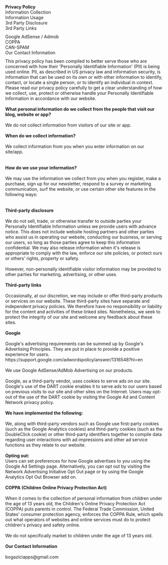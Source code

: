 
<div id='ppHeader'><strong>Privacy Policy</strong></div>
<div id='ppBody'>
    <div class='ppConsistencies'>
        <div class='col-2'>
            <div class="quick-links text-center">Information Collection</div>
        </div>
        <div class='col-2'>
            <div class="quick-links text-center">Information Usage</div>
        </div>
        <div class='col-2'></div>
        <div class='col-2'></div>
        <div class='col-2'>
            <div class="quick-links text-center">3rd Party Disclosure</div>
        </div>
        <div class='col-2'>
            <div class="quick-links text-center">3rd Party Links</div>
        </div>
        <div class='col-2'></div>
        <div class='col-2'></div>
    </div>
    <div style='clear:both;height:10px;'></div>
    <div class='ppConsistencies'>
        <div class='col-2'>
            <div class="col-12 quick-links2 gen-text-center">Google AdSense / Admob</div>
        </div>
        <div class='col-2'>
            <div class="col-12 quick-links2 gen-text-center coppa-pad">                    COPPA                </div>
        </div>
        <div class='col-2'>
            <div class="quick-links2 gen-text-center">CAN-SPAM</div>
        </div>
        <div class='col-2'>
            <div class="quick-links2 gen-text-center">Our Contact Information<br></div>
        </div>
    </div>
    <div style='clear:both;height:10px;'></div>
    <div class='innerText'>This privacy policy has been compiled to better serve those who are concerned with how their 'Personally Identifiable Information' (PII) is being used online. PII, as described in US privacy law and information security, is information that can be used on its own or with other information to identify, contact, or locate a single person, or to identify an individual in context. Please read our privacy policy carefully to get a clear understanding of how we collect, use, protect or otherwise handle your Personally Identifiable Information in accordance with our website.<br></div>
    <span id='infoCo'></span><br>
    <div class='grayText'><strong>What personal information do we collect from the people that visit our blog, website or app?</strong></div><br />
    <div class='innerText'>We do not collect information from visitors of our site or app.</div>
</div><br>
<div class='grayText'><strong>When do we collect information?</strong></div><br />
<div class='innerText'>We collect information from you when you enter information on our site/app.</div><br>
<span id='infoUs'></span><br>
<div class='grayText'><strong>How do we use your information? </strong></div><br />
<div class='innerText'> We may use the information we collect from you when you register, make a purchase, sign up for our newsletter, respond to a survey or marketing communication, surf the website, or use certain other site features in the following ways:<br><br></div>
<span id='trDi'></span><br>
<div class='grayText'><strong>Third-party disclosure</strong></div><br />
<div class='innerText'>We do not sell, trade, or otherwise transfer to outside parties your Personally Identifiable Information unless we provide users with advance notice. This does not include website hosting partners and other parties who assist us in operating our website, conducting our business, or serving our users, so long as those parties agree to keep this information confidential. We may also release information when it's release is appropriate to comply with the law, enforce our site policies, or protect ours or others' rights, property or safety. <br><br> However, non-personally identifiable visitor information may be provided to other parties for marketing, advertising, or other uses. </div>
<span id='trLi'></span><br>
<div class='grayText'><strong>Third-party links</strong></div><br />
<div class='innerText'>Occasionally, at our discretion, we may include or offer third-party products or services on our website. These third-party sites have separate and independent privacy policies. We therefore have no responsibility or liability for the content and activities of these linked sites. Nonetheless, we seek to protect the integrity of our site and welcome any feedback about these sites.</div>
<span id='gooAd'></span><br>
<div class='blueText'><strong>Google</strong></div><br />
<div class='innerText'>Google's advertising requirements can be summed up by Google's Advertising Principles. They are put in place to provide a positive experience for users. https://support.google.com/adwordspolicy/answer/1316548?hl=en <br><br></div>
<div class='innerText'>We use Google AdSense/AdMob Advertising on our products.</div>
<div class='innerText'><br>Google, as a third-party vendor, uses cookies to serve ads on our site. Google's use of the DART cookie enables it to serve ads to our users based on previous visits to our site and other sites on the Internet. Users may opt-out of the use of the DART cookie by visiting the Google Ad and Content Network privacy policy.<br></div>
<div class='innerText'><br><strong>We have implemented the following:</strong></div><br>
<div class='innerText'>We, along with third-party vendors such as Google use first-party cookies (such as the Google Analytics cookies) and third-party cookies (such as the DoubleClick cookie) or other third-party identifiers together to compile data regarding user interactions with ad impressions and other ad service functions as they relate to our website. </div>
<div class='innerText'><br><strong>Opting out:</strong><br>Users can set preferences for how Google advertises to you using the Google Ad Settings page. Alternatively, you can opt out by visiting the Network Advertising Initiative Opt Out page or by using the Google Analytics Opt Out Browser add on.</div>
<span id='coppAct'></span><br>
<div class='blueText'><strong>COPPA (Children Online Privacy Protection Act)</strong></div><br />
<div class='innerText'>When it comes to the collection of personal information from children under the age of 13 years old, the Children's Online Privacy Protection Act (COPPA) puts parents in control.  The Federal Trade Commission, United States' consumer protection agency, enforces the COPPA Rule, which spells out what operators of websites and online services must do to protect children's privacy and safety online.<br><br></div>
<div class='innerText'>We do not specifically market to children under the age of 13 years old.</div><br />

<div class='blueText'><strong>Our Contact Information</strong></div><br />
<div class='innerText'>bogaziciapps@gmail.com</div>
</div>
